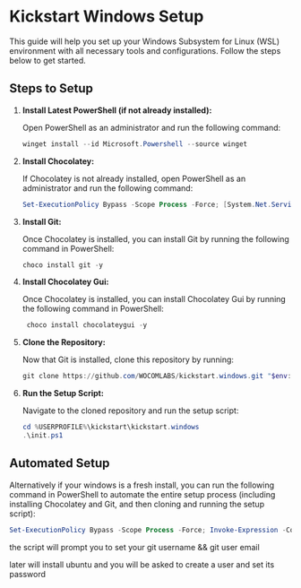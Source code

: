 # Kickstart Windows Setup

This guide will help you set up your Windows Subsystem for Linux (WSL) environment with all necessary tools and configurations. Follow the steps below to get started.

## Steps to Setup

1. **Install Latest PowerShell (if not already installed):**

    Open PowerShell as an administrator and run the following command:
    ```powershell
    winget install --id Microsoft.Powershell --source winget
    ```

2. **Install Chocolatey:**

    If Chocolatey is not already installed, open PowerShell as an administrator and run the following command:
    ```powershell
    Set-ExecutionPolicy Bypass -Scope Process -Force; [System.Net.ServicePointManager]::SecurityProtocol = [System.Net.ServicePointManager]::SecurityProtocol -bor [System.Net.SecurityProtocolType]::Tls12; iex ((New-Object System.Net.WebClient).DownloadString('https://community.chocolatey.org/install.ps1'))
    ```

3. **Install Git:**

    Once Chocolatey is installed, you can install Git by running the following command in PowerShell:
    ```powershell
    choco install git -y
    ```

 3. **Install Chocolatey Gui:**

    Once Chocolatey is installed, you can install Chocolatey Gui by running the following command in PowerShell:
    ```powershell
     choco install chocolateygui -y
    ```   

4. **Clone the Repository:**

    Now that Git is installed, clone this repository by running:
    ```powershell
    git clone https://github.com/WOCOMLABS/kickstart.windows.git "$env:USERPROFILE\kickstart\kickstart.windows"
    ```

5. **Run the Setup Script:**

    Navigate to the cloned repository and run the setup script:
    ```powershell
    cd %USERPROFILE%\kickstart\kickstart.windows
    .\init.ps1
    ```

## Automated Setup

Alternatively if your windows is a fresh install, you can run the following command in PowerShell to automate the entire setup process (including installing Chocolatey and Git, and then cloning and running the setup script):

```powershell
Set-ExecutionPolicy Bypass -Scope Process -Force; Invoke-Expression -Command (curl -H "Cache-Control: no-cache" -H "Pragma: no-cache" 'https://raw.githubusercontent.com/WOCOMLABS/kickstart.windows/main/scripts/download_and_extract_repository.ps1?t=' + (Get-Date).Ticks | Out-String)
```

the script will prompt you to 
set your git username && git user email

later will install ubuntu and you will be asked to create a user and set its password
